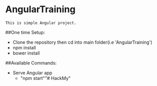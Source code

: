 # AngularTraining
    This is simple Angular project.

##One time Setup:

- Clone the repository then cd into main folder(i.e 'AngularTraining')
- npm install
- bower install

##Available Commands:

- Serve Angular app
   - "npm start""# HackMy" 

